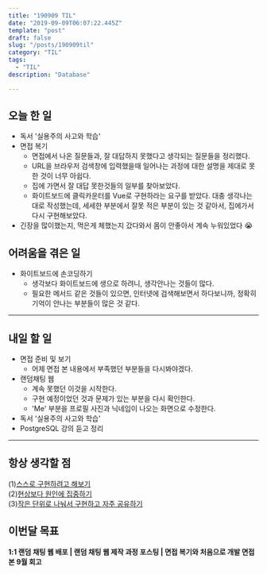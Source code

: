 ```yaml
---
title: "190909 TIL"
date: "2019-09-09T06:07:22.445Z"
template: "post"
draft: false
slug: "/posts/190909til"
category: "TIL"
tags:
  - "TIL"
description: "Database"

---
```


## 오늘 한 일

- 독서 '실용주의 사고와 학습'
- 면접 복기
  - 면접에서 나온 질문들과, 잘 대답하지 못했다고 생각되는 질문들을 정리했다.
  - URL을 브라우저 검색창에 입력했을때 일어나는 과정에 대한 설명을 제대로 못한 것이 너무 아쉽다.
  - 집에 가면서 잘 대답 못한것들의 일부를 찾아보았다.
  - 화이트보드에 클릭카운터를 Vue로 구현하라는 요구를 받았다. 대충 생각나는대로 작성했는데, 세세한 부분에서 잘못 적은 부분이 있는 것 같아서, 집에가서 다시 구현해보았다.
- 긴장을 많이했는지, 먹은게 체했는지 갔다와서 몸이 안좋아서 계속 누워있었다 😭

## 어려움을 겪은 일

- 화이트보드에 손코딩하기
  - 생각보다 화이트보드에 생으로 하려니, 생각안나는 것들이 많다.
  - 필요한 메서드 같은 것들이 있으면, 인터넷에 검색해보면서 하다보니까, 정확히 기억이 안나는 부분들이 많은 것 같다.

---

## 내일 할 일

- 면접 준비 및 보기
  - 어제 면접 본 내용에서 부족했던 부분들을 다시봐야겠다.
- 랜덤채팅 웹
  - 계속 못했던 이것을 시작한다.
  - 구현 예정이었던 것과 문제가 있는 부분을 다시 확인한다.
  - 'Me' 부분을 프로필 사진과 닉네임이 나오는 화면으로 수정한다.
- 독서 '실용주의 사고와 학습'
- PostgreSQL 강의 듣고 정리

------



## 항상 생각할 점

(1)<u>스스로 구현하려고 해보기</u> <br>(2)<u>현상보다 원인에 집중하기</u> <br>(3)<u>작은 단위로 나눠서 구현하고 자주 공유하기</u>



## 이번달 목표

**1:1 랜덤 채팅 웹 배포 | 랜덤 채팅 웹 제작 과정 포스팅 | 면접 복기와 처음으로 개발 면접 본 9월 회고**

